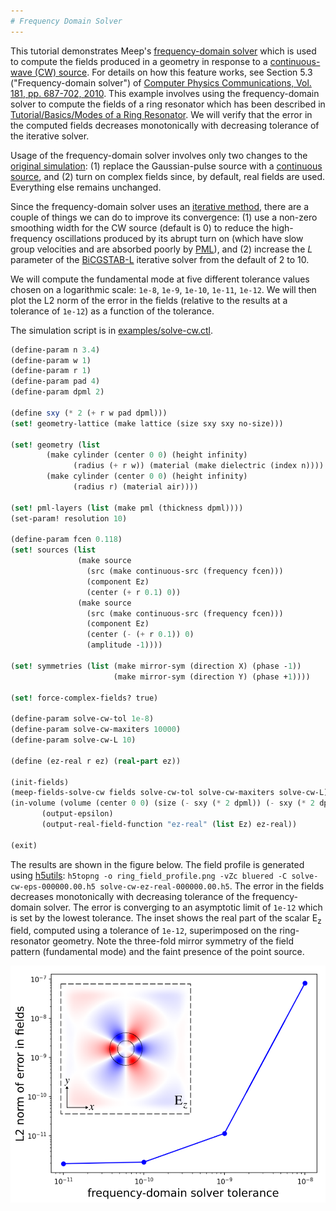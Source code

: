 ```yaml
---
# Frequency Domain Solver
---
```


This tutorial demonstrates Meep's [frequency-domain solver](../Scheme_User_Interface.md#frequency-domain-solver) which is used to compute the fields produced in a geometry in response to a [continuous-wave (CW) source](https://en.wikipedia.org/wiki/Continuous_wave). For details on how this feature works, see Section 5.3 ("Frequency-domain solver") of [Computer Physics Communications, Vol. 181, pp. 687-702, 2010](http://ab-initio.mit.edu/~oskooi/papers/Oskooi10.pdf). This example involves using the frequency-domain solver to compute the fields of a ring resonator which has been described in [Tutorial/Basics/Modes of a Ring Resonator](Basics.md#modes-of-a-ring-resonator). We will verify that the error in the computed fields decreases monotonically with decreasing tolerance of the iterative solver.

Usage of the frequency-domain solver involves only two changes to the [original simulation](https://github.com/NanoComp/meep/blob/master/scheme/examples/ring.ctl): (1) replace the Gaussian-pulse source with a [continuous source](../Scheme_User_Interface.md#source), and (2) turn on complex fields since, by default, real fields are used. Everything else remains unchanged.

Since the frequency-domain solver uses an [iterative method](https://en.wikipedia.org/wiki/Iterative_method), there are a couple of things we can do to improve its convergence: (1) use a non-zero smoothing width for the CW source (default is 0) to reduce the high-frequency oscillations produced by its abrupt turn on (which have slow group velocities and are absorbed poorly by [PML](../Perfectly_Matched_Layer.md)), and (2) increase the $L$ parameter of the [BiCGSTAB-L](https://en.wikipedia.org/wiki/Biconjugate_gradient_stabilized_method) iterative solver from the default of 2 to 10.

We will compute the fundamental mode at five different tolerance values chosen on a logarithmic scale: `1e-8`, `1e-9`, `1e-10`, `1e-11`, `1e-12`. We will then plot the L2 norm of the error in the fields (relative to the results at a tolerance of `1e-12`) as a function of the tolerance.

The simulation script is in [examples/solve-cw.ctl](https://github.com/NanoComp/meep/blob/master/scheme/examples/solve-cw.ctl).

```scm
(define-param n 3.4)
(define-param w 1)
(define-param r 1)
(define-param pad 4)
(define-param dpml 2)

(define sxy (* 2 (+ r w pad dpml)))
(set! geometry-lattice (make lattice (size sxy sxy no-size)))

(set! geometry (list
		(make cylinder (center 0 0) (height infinity)
		      (radius (+ r w)) (material (make dielectric (index n))))
		(make cylinder (center 0 0) (height infinity)
		      (radius r) (material air))))

(set! pml-layers (list (make pml (thickness dpml))))
(set-param! resolution 10)

(define-param fcen 0.118)
(set! sources (list
               (make source
                 (src (make continuous-src (frequency fcen)))
                 (component Ez)
                 (center (+ r 0.1) 0))
               (make source
                 (src (make continuous-src (frequency fcen)))
                 (component Ez)
                 (center (- (+ r 0.1)) 0)
                 (amplitude -1))))

(set! symmetries (list (make mirror-sym (direction X) (phase -1))
                       (make mirror-sym (direction Y) (phase +1))))

(set! force-complex-fields? true)

(define-param solve-cw-tol 1e-8)
(define-param solve-cw-maxiters 10000)
(define-param solve-cw-L 10)

(define (ez-real r ez) (real-part ez))

(init-fields)
(meep-fields-solve-cw fields solve-cw-tol solve-cw-maxiters solve-cw-L)
(in-volume (volume (center 0 0) (size (- sxy (* 2 dpml)) (- sxy (* 2 dpml))))
	   (output-epsilon)
	   (output-real-field-function "ez-real" (list Ez) ez-real))

(exit)
```

The results are shown in the figure below. The field profile is generated using [h5utils](https://github.com/NanoComp/h5utils/blob/master/README.md): `h5topng -o ring_field_profile.png -vZc bluered -C solve-cw-eps-000000.00.h5 solve-cw-ez-real-000000.00.h5`. The error in the fields decreases monotonically with decreasing tolerance of the frequency-domain solver. The error is converging to an asymptotic limit of `1e-12` which is set by the lowest tolerance. The inset shows the real part of the scalar E<sub>z</sub> field, computed using a tolerance of `1e-12`, superimposed on the ring-resonator geometry. Note the three-fold mirror symmetry of the field pattern (fundamental mode) and the faint presence of the point source.


![](../images/CWsolver-scheme.png)
